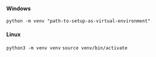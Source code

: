 #### Windows
`python -m venv "path-to-setup-as-virtual-environment"`

#### Linux
`python3 -m venv venv`
`source venv/bin/activate`